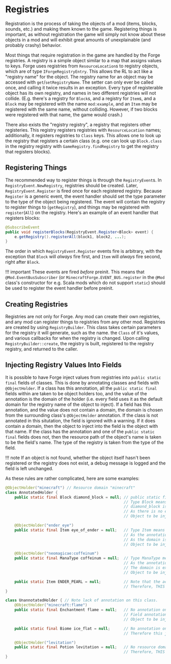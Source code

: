 Registries
==========

Registration is the process of taking the objects of a mod (items, blocks, sounds, etc.) and making them known to the game. Registering things is important, as without registration the game will simply not know about these objects in a mod and will exhibit great amounts of unexplainable (and probably crashy) behavior.

Most things that require registration in the game are handled by the Forge registries. A registry is a simple object similar to a map that assigns values to keys. Forge uses registries from `ResourceLocation`s to registry objects, which are of type `IForgeRegistryEntry`. This allows the RL to act like a "registry name" for the object. The registry name for an object may be accessed with `get`/`setRegistryName`. The setter can only ever be called once, and calling it twice results in an exception. Every type of registerable object has its own registry, and names in two different registries will not collide. (E.g. there's a registry for `Block`s, and a registry for `Item`s, and a `Block` may be registered with the name `mod:example`, and an `Item` may be registered with the same name, without colliding. However, if two blocks were registered with that name, the game would crash.)

There also exists the "registry registry", a registry that registers other registeries. This registry registers registries with `ResourceLocation` names; additionally, it registers registries to `Class` keys. This allows one to look up the registry that registers a certain class (e.g. one can look up `Block.class` in the registry registry with `GameRegistry.findRegistry` to get the registry that registers blocks).

Registering Things
------------------

The recommended way to register things is through the `RegistryEvent`s. In `RegistryEvent.NewRegistry`, registries should be created. Later, `RegistryEvent.Register` is fired once for each registered registry. Because `Register` is a generic event, the event handler should set the type parameter to the type of the object being registered. The event will contain the registry to register things to (`getRegistry`), and things may be registered with `register`(`All`) on the registry. Here's an example of an event handler that registers blocks:

```java
@SubscribeEvent
public void registerBlocks(RegistryEvent.Register<Block> event) {
    e.getRegistry().registerAll(block1, block2, ...);
}
```

The order in which `RegistryEvent.Register` events fire is arbitrary, with the exception that `Block` will *always* fire first, and `Item` will *always* fire second, right after `Block`.

!!! important
    These events are fired *before* preinit. This means that `@Mod.EventBusSubscriber` (or `MinecraftForge.EVENT_BUS.register` in the `@Mod` class's constructor for e.g. Scala mods which do not support `static`) should be used to register the event handler before preinit.

Creating Registries
-------------------

Registries are not only for Forge. Any mod can create their own registries, and any mod can register things to registries from any other mod. Registries are created by using `RegistryBuilder`. This class takes certain parameters for the registry it will generate, such as the name. the `Class` of it's values, and various callbacks for when the registry is changed. Upon calling `RegistryBuilder::create`, the registry is built, registered to the registry registry, and returned to the caller.

Injecting Registry Values Into Fields
-------------------------------------

It is possible to have Forge inject values from registries into `public static final` fields of classes. This is done by annotating classes and fields with `@ObjectHolder`. If a class has this annotation, all the `public static final` fields within are taken to be object holders too, and the value of the annotation is the domain of the holder (i.e. every field uses it as the default domain for the registry name of the object to inject). If a field has this annotation, and the value does not contain a domain, the domain is chosen from the surrounding class's `@ObjectHolder` annotation. If the class is not annotated in this situtation, the field is ignored with a warning. If it does contain a domain, then the object to inject into the field is the object with that name. If the class has the annotation and one of the `public static final` fields does not, then the resource path of the object's name is taken to be the field's name. The type of the registry is taken from the type of the field.

!!! note
    If an object is not found, whether the object itself hasn't been registered or the registry does not exist, a debug message is logged and the field is left unchanged.

As these rules are rather complicated, here are some examples:

```java
@ObjectHolder("minecraft") // Resource domain "minecraft"
class AnnotatedHolder {
    public static final Block diamond_block = null; // public static final is required.
                                                    // Type Block means that the Block registry will be queried.
                                                    // diamond_block is the field name, and as the field is not annotated it is taken to be the resource path.
                                                    // As there is no explicit domain, "minecraft" is inherited from the class.
                                                    // Object to be injected: "minecraft:diamond_block" from the Block registry.

    @ObjectHolder("ender_eye")
    public static final Item eye_of_ender = null;   // Type Item means that the Item registry will be queried.
                                                    // As the annotation has the value "ender_eye", that overrides the field's name.
                                                    // As the domain is not explicit, "minecraft" is inherited from the class.
                                                    // Object to be injected: "minecraft:ender_eye" from the Item registry.

    @ObjectHolder("neomagicae:coffeinum")
    public static final ManaType coffeinum = null;  // Type ManaType means that the ManaType registry will be queried. This is obviously a registry made by a mod.
                                                    // As the annotation has the value "neomagicae:coffeinum", that overrides the field's name.
                                                    // The domain is explicit, and is "neomagicae", overriding the class's "minecraft" default.
                                                    // Object to be injected: "neomagicae:coffeinum" from the ManaType registry.

    public static Item ENDER_PEARL = null;          // Note that the actual name is "minecraft:ender_pearl", not "minecraft:ENDER_PEARL".
                                                    // Therefore, THIS WILL FAIL. The field has to be lowecased or annotated.
}

class UnannotatedHolder { // Note lack of annotation on this class.
    @ObjectHolder("minecraft:flame")
    public static final Enchantment flame = null;   // No annotation on the class means that there is no preset domain to inherit.
                                                    // Field annotation supplies all the information for the object.
                                                    // Object to be injected: "minecraft:flame" from the Enchantment registry.

    public static final Biome ice_flat = null;      // No annotation on the class or the field.
                                                    // Therefore this just gets ignored.

    @ObjectHolder("levitation")
    public static final Potion levitation = null;   // No resource domain in annotation, and no default specified by class annotation.
                                                    // Therefore, THIS WILL FAIL. The field annotation needs a domain, or the class needs an annotation.
}
```
